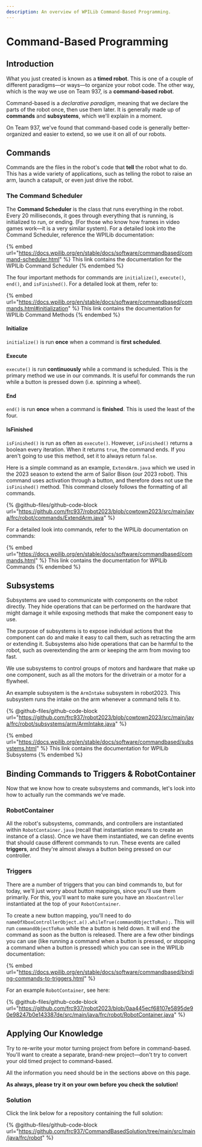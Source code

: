 ```yaml
---
description: An overview of WPILib Command-Based Programming.
---
```


# Command-Based Programming

## Introduction

What you just created is known as a **timed robot**. This is one of a couple of different paradigms—or ways—to organize your robot code. The other way, which is the way we use on Team 937, is a **command-based robot**.&#x20;

Command-based is a _declarative paradigm_, meaning that we declare the parts of the robot once, then use them later. It is generally made up of **commands** and **subsystems**, which we'll explain in a moment.

On Team 937, we've found that command-based code is generally better-organized and easier to extend, so we use it on all of our robots.

## Commands

Commands are the files in the robot's code that **tell** the robot what to do. This has a wide variety of applications, such as telling the robot to raise an arm, launch a catapult, or even just drive the robot.&#x20;

### The Command Scheduler

The **Command Scheduler** is the class that runs everything in the robot. Every 20 milliseconds, it goes through everything that is running, is initialized to run, or ending. (For those who know how frames in video games work—it is a very similar system). For a detailed look into the Command Scheduler, reference the WPILib documentation:

{% embed url="https://docs.wpilib.org/en/stable/docs/software/commandbased/command-scheduler.html" %}
This link contains the documentation for the WPILib Command Scheduler
{% endembed %}

The four important methods for commands are `initialize()`, `execute()`, `end()`, and `isFinished()`. For a detailed look at them, refer to:

{% embed url="https://docs.wpilib.org/en/stable/docs/software/commandbased/commands.html#initialization" %}
This link contains the documentation for WPILib Command Methods
{% endembed %}

#### Initialize

`initialize()` is run **once** when a command is **first scheduled**.&#x20;

#### Execute

`execute()` is run **continuously** while a command is scheduled. This is the primary method we use in our commands. It is useful for commands the run while a button is pressed down (i.e. spinning a wheel).

#### End

`end()` is run **once** when a command is **finished**. This is used the least of the four.

#### IsFinished

`isFinished()` is run as often as `execute()`. However, `isFinished()` returns a boolean every iteration. When it returns `true`, the command ends. If you aren't going to use this method, set it to always return `false`.&#x20;

Here is a simple command as an example, `ExtendArm.java` which we used in the 2023 season to extend the arm of Sailor Bison (our 2023 robot). This command uses activation through a button, and therefore does not use the `isFinished()` method. This command closely follows the formatting of all commands.&#x20;

{% @github-files/github-code-block url="https://github.com/frc937/robot2023/blob/cowtown2023/src/main/java/frc/robot/commands/ExtendArm.java" %}

For a detailed look into commands, refer to the WPILib documentation on commands:

{% embed url="https://docs.wpilib.org/en/stable/docs/software/commandbased/commands.html" %}
This link contains the documentation for WPILib Commands
{% endembed %}

## &#x20;Subsystems

Subsystems are used to communicate with components on the robot directly. They hide operations that can be performed on the hardware that might damage it while exposing methods that make the component easy to use.

The purpose of subsystems is to expose individual actions that the component can do and make it easy to call them, such as retracting the arm or extending it. Subsystems also hide operations that can be harmful to the robot, such as overextending the arm or keeping the arm from moving too fast.

We use subsystems to control groups of motors and hardware that make up one component, such as all the motors for the drivetrain or a motor for a flywheel.

An example subsystem is the `ArmIntake` subsystem in robot2023. This subsystem runs the intake on the arm whenever a command tells it to.

{% @github-files/github-code-block url="https://github.com/frc937/robot2023/blob/cowtown2023/src/main/java/frc/robot/subsystems/arm/ArmIntake.java" %}

{% embed url="https://docs.wpilib.org/en/stable/docs/software/commandbased/subsystems.html" %}
This link contains the documentation for WPILib Subsystems
{% endembed %}

## Binding Commands to Triggers & RobotContainer

Now that we know how to create subsystems and commands, let's look into how to actually run the commands we've made.

### RobotContainer

All the robot's subsystems, commands, and controllers are instantiated within `RobotContainer.java` (recall that instantiation means to create an instance of a class). Once we have them instantiated, we can define events that should cause different commands to run. These events are called **triggers**, and they're almost always a button being pressed on our controller.

### Triggers

There are a number of triggers that you can bind commands to, but for today, we'll just worry about button mappings, since you'll use them primarily. For this, you'll want to make sure you have an `XboxController` instantiated at the top of your `RobotContainer`.

To create a new button mapping, you'll need to do `nameOfXboxControllerObject.a().whileTrue(commandObjectToRun);`. This will run `commandObjectToRun` while the a button is held down. It will end the command as soon as the button is released. There are a few other bindings you can use (like running a command when a button is pressed, or stopping a command when a button is pressed) which you can see in the WPILib documentation:

{% embed url="https://docs.wpilib.org/en/stable/docs/software/commandbased/binding-commands-to-triggers.html" %}

For an example `RobotContainer`, see here:

{% @github-files/github-code-block url="https://github.com/frc937/robot2023/blob/0aa445ecf68107e5895de90e98247b0e143387de/src/main/java/frc/robot/RobotContainer.java" %}

## Applying Our Knowledge

Try to re-write your motor turning project from before in command-based. You'll want to create a separate, brand-new project—don't try to convert your old timed project to command-based.

All the information you need should be in the sections above on this page.

**As always, please try it on your own before you check the solution!**

### Solution

Click the link below for a repository containing the full solution:

{% @github-files/github-code-block url="https://github.com/frc937/CommandBasedSolution/tree/main/src/main/java/frc/robot" %}
